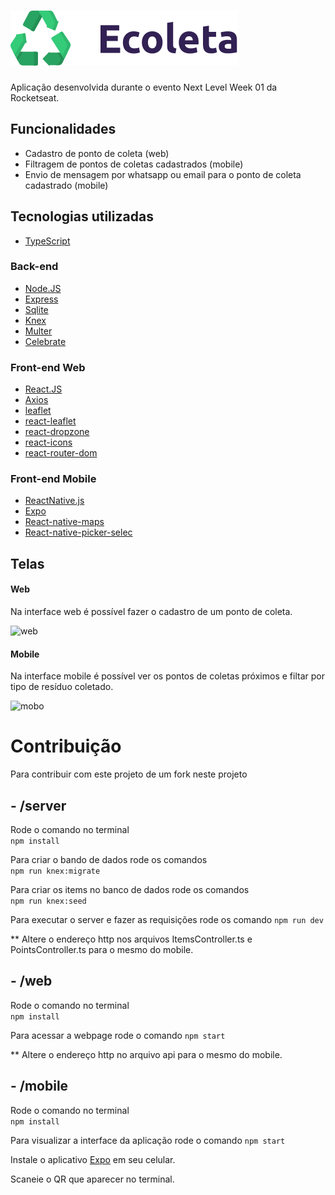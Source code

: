 # ![ecolta](./web/src/assets/logo.svg)

Aplicação desenvolvida durante o evento Next Level Week 01 da Rocketseat.

## Funcionalidades 

* Cadastro de ponto de coleta (web)
* Filtragem de pontos de coletas cadastrados (mobile)
* Envio de mensagem por whatsapp ou email para o ponto de coleta cadastrado (mobile)

## Tecnologias utilizadas

* [TypeScript](https://www.typescriptlang.org/index.html)

### Back-end
* [Node.JS](https://nodejs.org/en/)
* [Express](https://expressjs.com/pt-br/)
* [Sqlite](https://www.sqlite.org/index.html)
* [Knex](http://knexjs.org/)
* [Multer](https://github.com/expressjs/multer)
* [Celebrate](https://github.com/arb/celebrate)

### Front-end Web
* [React.JS](https://pt-br.reactjs.org/)
* [Axios](https://github.com/axios/axios)
* [leaflet](https://leafletjs.com/)
* [react-leaflet](https://react-leaflet.js.org/)
* [react-dropzone](https://github.com/react-dropzone/react-dropzone)
* [react-icons](https://github.com/react-icons/react-icons)
* [react-router-dom](https://www.npmjs.com/package/react-router-dom)

### Front-end Mobile
* [ReactNative.js](https://reactnative.dev/)
* [Expo](https://expo.io/)
* [React-native-maps](https://github.com/react-native-community/react-native-maps)
* [React-native-picker-selec](https://github.com/lawnstarter/react-native-picker-select)


## Telas

#### Web
Na interface web é possível fazer o cadastro de um ponto de coleta.

![web](./web/src/assets/video.gif)


#### Mobile
Na interface mobile é possível ver os pontos de coletas próximos e filtar por tipo de resíduo coletado.

![mobo](./mobile/src/assets/video.gif)


# Contribuição

Para contribuir com este projeto de um fork neste projeto

## - /server

Rode o comando no terminal   
`npm install`

Para criar o bando de dados rode os comandos     
`npm run knex:migrate `

Para criar os items no banco de dados rode os comandos     
`npm run knex:seed `

Para executar o server e fazer as requisições rode os comando
`npm run dev `

** Altere o endereço http nos arquivos ItemsController.ts e PointsController.ts para o mesmo do mobile.


## - /web

Rode o comando no terminal   
`npm install`

Para acessar a webpage rode o comando
`npm start `

** Altere o endereço http no arquivo api para o mesmo do mobile.

## - /mobile

Rode o comando no terminal   
`npm install`

Para visualizar a interface da aplicação rode o comando
`npm start `

Instale o aplicativo [Expo](https://expo.io/) em seu celular.

Scaneie o QR que aparecer no terminal.


